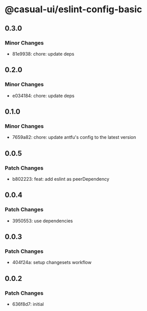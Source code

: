 # @casual-ui/eslint-config-basic

## 0.3.0

### Minor Changes

- 81e9938: chore: update deps

## 0.2.0

### Minor Changes

- e034184: chore: update deps

## 0.1.0

### Minor Changes

- 7659a82: chore: update antfu's config to the latest version

## 0.0.5

### Patch Changes

- b802223: feat: add eslint as peerDependency

## 0.0.4

### Patch Changes

- 3950553: use dependencies

## 0.0.3

### Patch Changes

- 404f24a: setup changesets workflow

## 0.0.2

### Patch Changes

- 636f8d7: initial
